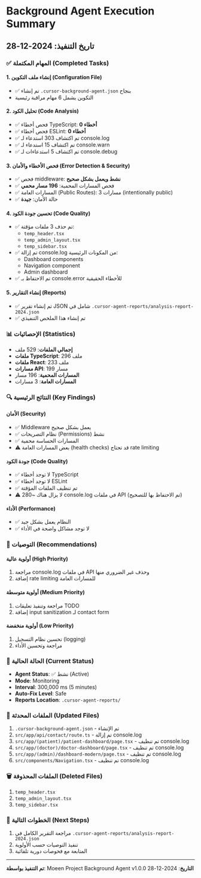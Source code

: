 # Background Agent Execution Summary
## تاريخ التنفيذ: 2024-12-28

### ✅ المهام المكتملة (Completed Tasks)

#### 1. إنشاء ملف التكوين (Configuration File)
- ✅ تم إنشاء `.cursor-background-agent.json` بنجاح
- التكوين يشمل 6 مهام مراقبة رئيسية

#### 2. تحليل الكود (Code Analysis)
- ✅ فحص أخطاء TypeScript: **0 أخطاء**
- ✅ فحص أخطاء ESLint: **0 أخطاء**
- ✅ تم اكتشاف 303 استدعاء لـ console.log
- ✅ تم اكتشاف 15 استدعاء لـ console.warn
- ✅ تم اكتشاف 5 استدعاءات لـ console.debug

#### 3. فحص الأخطاء والأمان (Error Detection & Security)
- ✅ فحص middleware: **نشط ويعمل بشكل صحيح**
- ✅ فحص المسارات المحمية: **196 مسار محمي**
- ✅ المسارات العامة (Public Routes): 3 مسارات (intentionally public)
- ✅ حالة الأمان: **جيدة**

#### 4. تحسين جودة الكود (Code Quality)
- ✅ تم حذف 3 ملفات مؤقتة:
  - `temp_header.tsx`
  - `temp_admin_layout.tsx`
  - `temp_sidebar.tsx`
- ✅ تم إزالة console.log من المكونات الرئيسية:
  - Dashboard components
  - Navigation component
  - Admin dashboard
- ✅ تم الاحتفاظ بـ console.error للأخطاء الحقيقية

#### 5. إنشاء التقارير (Reports)
- ✅ تم إنشاء تقرير JSON شامل في `.cursor-agent-reports/analysis-report-2024.json`
- ✅ تم إنشاء هذا الملخص التنفيذي

### 📊 الإحصائيات (Statistics)

- **إجمالي الملفات**: 529 ملف
- **ملفات TypeScript**: 296 ملف
- **ملفات React**: 233 ملف
- **مسارات API**: 199 مسار
- **المسارات المحمية**: 196 مسار
- **المسارات العامة**: 3 مسارات

### 🔍 النتائج الرئيسية (Key Findings)

#### الأمان (Security)
- ✅ Middleware يعمل بشكل صحيح
- ✅ نظام التصريحات (Permissions) نشط
- ✅ المسارات الحساسة محمية
- ⚠️ بعض المسارات العامة (health checks) قد تحتاج rate limiting

#### جودة الكود (Code Quality)
- ✅ لا توجد أخطاء TypeScript
- ✅ لا توجد أخطاء ESLint
- ✅ تم تنظيف الملفات المؤقتة
- ⚠️ لا يزال هناك ~280 console.log في ملفات API (تم الاحتفاظ بها للتصحيح)

#### الأداء (Performance)
- ✅ النظام يعمل بشكل جيد
- ✅ لا توجد مشاكل واضحة في الأداء

### 📝 التوصيات (Recommendations)

#### أولوية عالية (High Priority)
1. مراجعة console.log في ملفات API وحذف غير الضروري منها
2. إضافة rate limiting للمسارات العامة

#### أولوية متوسطة (Medium Priority)
1. مراجعة وتنفيذ تعليقات TODO
2. إضافة input sanitization لـ contact form

#### أولوية منخفضة (Low Priority)
1. تحسين نظام التسجيل (logging)
2. مراجعة وتحسين الأداء

### 🔄 الحالة الحالية (Current Status)

- **Agent Status**: ✅ نشط (Active)
- **Mode**: Monitoring
- **Interval**: 300,000 ms (5 minutes)
- **Auto-Fix Level**: Safe
- **Reports Location**: `.cursor-agent-reports/`

### 📂 الملفات المحدثة (Updated Files)

1. `.cursor-background-agent.json` - تم الإنشاء
2. `src/app/api/contact/route.ts` - تم إزالة console.log
3. `src/app/(patient)/patient-dashboard/page.tsx` - تم تنظيف console.log
4. `src/app/(doctor)/doctor-dashboard/page.tsx` - تم تنظيف console.log
5. `src/app/(admin)/dashboard-modern/page.tsx` - تم تنظيف console.log
6. `src/components/Navigation.tsx` - تم تنظيف console.log

### 🗑️ الملفات المحذوفة (Deleted Files)

1. `temp_header.tsx`
2. `temp_admin_layout.tsx`
3. `temp_sidebar.tsx`

### 🎯 الخطوات التالية (Next Steps)

1. مراجعة التقرير الكامل في `.cursor-agent-reports/analysis-report-2024.json`
2. تنفيذ التوصيات حسب الأولوية
3. المتابعة مع فحوصات دورية تلقائية

---

**تم التنفيذ بواسطة**: Moeen Project Background Agent v1.0.0
**التاريخ**: 2024-12-28
